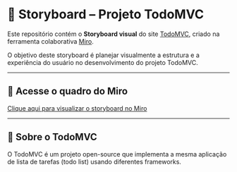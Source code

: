 # 🧩 Storyboard – Projeto TodoMVC

Este repositório contém o **Storyboard visual** do site [TodoMVC](https://todomvc.com), criado na ferramenta colaborativa [Miro](https://miro.com/).

O objetivo deste storyboard é planejar visualmente a estrutura e a experiência do usuário no desenvolvimento do projeto TodoMVC.

---

## 🔗 Acesse o quadro do Miro

[Clique aqui para visualizar o storyboard no Miro](https://miro.com/app/board/uXjVLjvj2rk=/?share_link_id=492661128913)

---

## 📌 Sobre o TodoMVC
O TodoMVC é um projeto open-source que implementa a mesma aplicação de lista de tarefas (todo list) usando diferentes frameworks.
